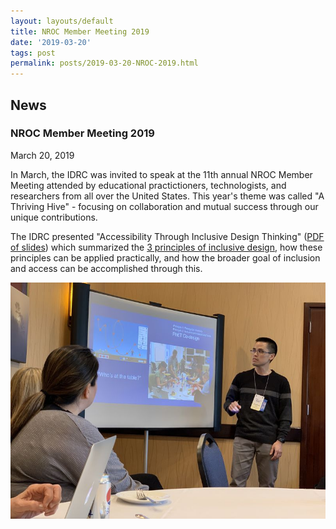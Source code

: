 ```yaml
---
layout: layouts/default
title: NROC Member Meeting 2019
date: '2019-03-20'
tags: post
permalink: posts/2019-03-20-NROC-2019.html
---
```

<article id="content" class="floe-content floe-news-item">
                <h2> News </h2>
                <!-- BEGIN markup for news item -->
                <h3>NROC Member Meeting 2019</h3>
                <time class="floe-date" datetime="2019-01-24">March 20, 2019</time>
                <p>
                    In March, the IDRC was invited to speak at the 11th annual NROC Member Meeting attended by educational practictioners, technologists, and researchers from all over the United States. This year's theme was called "A Thriving Hive" - focusing on collaboration and mutual success through our unique contributions.
                </p>
                <p>
                    The IDRC presented "Accessibility Through Inclusive Design Thinking" (<a href="https://wiki.fluidproject.org/download/attachments/1707985/NROC%20Member%20Meeting%202019%20-%20Accessibility%20through%20inclusion.pdf?version=1&modificationDate=1552341970417&api=v2">PDF of slides</a>) which summarized the <a href="https://handbook.floeproject.org/TheThreeDimensionsPartOne.html">3 principles of inclusive design</a>, how these principles can be applied practically, and how the broader goal of inclusion and access can be accomplished through this.
                </p>
                <a href="./images/NROC2019.jpg"><img src="./images/NROC2019-thumb.jpg" alt="Jonathan from the IDRC presenting at the NROC Member Meeting."></a>
            </article>
         <!-- END markup for news item -->
